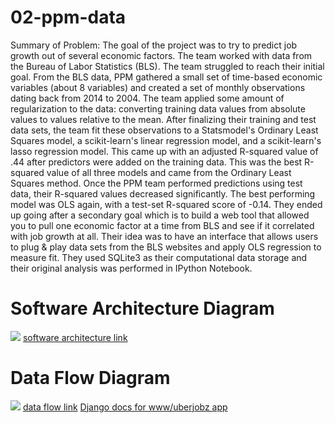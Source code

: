 # 02-ppm-data
Summary of Problem: The goal of the project was to try to predict job growth out of several economic factors. The team worked with data from the Bureau of Labor Statistics (BLS). The team struggled to  reach their initial goal. From the BLS data, PPM gathered a small set of time-based economic variables (about 8 variables) and created a set of monthly observations dating back from 2014 to 2004. The team applied some amount of regularization to the data: converting training data values from absolute values to values relative to the mean. After finalizing their training and test data sets, the team fit these observations to a Statsmodel's Ordinary Least Squares model, a scikit-learn's linear regression model, and a scikit-learn's lasso regression model. This came up with an adjusted R-squared value of .44 after predictors were added on the training data. This was the best R-squared value of all three models and came from the Ordinary Least Squares method. Once the PPM team performed predictions using test data, their R-squared values decreased significantly. The best performing model was OLS again, with a test-set R-squared score of -0.14. They ended up going after a secondary goal which is to build a web tool that allowed you to pull one economic factor at a time from BLS and see if it correlated with job growth at all. Their idea was to have an interface that allows users to plug & play data sets from the BLS websites and apply OLS regression to measure fit. They used SQLite3 as their computational data storage and their original analysis was performed in IPython Notebook. 


# Software Architecture Diagram
![](http://i62.tinypic.com/2lm4car.jpg)
[software architecture link](http://i62.tinypic.com/2lm4car.jpg)
# Data Flow Diagram
![](http://i59.tinypic.com/fa1ois.jpg)
[data flow link](http://i59.tinypic.com/fa1ois.jpg)
[Django docs for www/uberjobz app](https://www.djangoproject.com)
